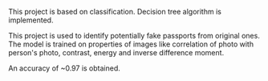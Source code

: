 This project is based on classification. Decision tree algorithm is implemented.

This project is used to identify potentially fake passports from original ones.
The model is trained on properties of images like correlation of photo with
person's photo, contrast, energy and inverse difference moment.

An accuracy of ~0.97 is obtained.
